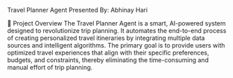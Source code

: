 Travel Planner Agent
Presented By: Abhinay Hari

🌟 Project Overview
The Travel Planner Agent is a smart, AI-powered system designed to revolutionize trip planning. It automates the end-to-end process of creating personalized travel itineraries by integrating multiple data sources and intelligent algorithms. The primary goal is to provide users with optimized travel experiences that align with their specific preferences, budgets, and constraints, thereby eliminating the time-consuming and manual effort of trip planning.





